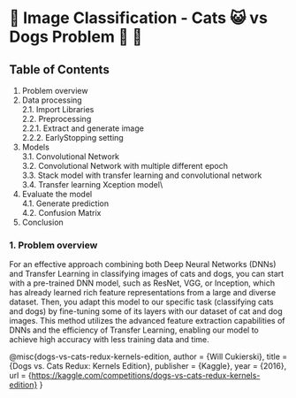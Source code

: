 # 🌟 Image Classification - Cats 😺 vs Dogs Problem 🐶 🌟



## Table of Contents

1. Problem overview
2. Data processing\
   2.1. Import Libraries\
   2.2. Preprocessing\
        2.2.1. Extract and generate image\
        2.2.2. EarlyStopping setting
3. Models\
   3.1. Convolutional Network\
   3.2. Convolutional Network with multiple different epoch\
   3.3. Stack model with transfer learning and convolutional network\
   3.4. Transfer learning Xception model\
4. Evaluate the model\
   4.1. Generate prediction\
   4.2. Confusion Matrix
5. Conclusion



### 1. Problem overview 


For an effective approach combining both Deep Neural Networks (DNNs) and Transfer Learning in classifying images of cats and dogs, you can start with a pre-trained DNN model, such as ResNet, VGG, or Inception, which has already learned rich feature representations from a large and diverse dataset. Then, you adapt this model to our specific task (classifying cats and dogs) by fine-tuning some of its layers with our dataset of cat and dog images. This method utilizes the advanced feature extraction capabilities of DNNs and the efficiency of Transfer Learning, enabling our model to achieve high accuracy with less training data and time.

@misc{dogs-vs-cats-redux-kernels-edition,
    author = {Will Cukierski},
    title = {Dogs vs. Cats Redux: Kernels Edition},
    publisher = {Kaggle},
    year = {2016},
    url = {https://kaggle.com/competitions/dogs-vs-cats-redux-kernels-edition}
}
